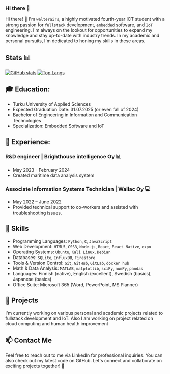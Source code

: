 ### Hi there 👋

Hi there! 👋 I'm `walterairs`, a highly motivated fourth-year ICT student with a strong passion for `fullstack` development, `embedded` software, and `IoT` engineering. I'm always on the lookout for opportunities to expand my knowledge and stay up-to-date with industry trends. In my academic and personal pursuits, I'm dedicated to honing my skills in these areas.

## Stats 📊

[![GitHub stats](https://github-readme-stats-xi-three-92.vercel.app/api?username=walterairs)](https://github.com/anuraghazra/github-readme-stats)
[![Top Langs](https://github-readme-stats-xi-three-92.vercel.app/api/top-langs/?username=walterairs)](https://github.com/anuraghazra/github-readme-stats)


## 🎓 Education:
- Turku University of Applied Sciences
- Expected Graduation Date: 31.07.2025 (or even fall of 2024)
- Bachelor of Engineering in Information and Communication Technologies
- Specialization: Embedded Software and IoT

## 💼 Experience:

### R&D engineer | Brighthouse intelligence Oy 📊
- May 2023 - February 2024
- Created maritime data analysis system

### Associate Information Systems Technician | Wallac Oy 💻
- May 2022 – June 2022
- Provided technical support to co-workers and assisted with troubleshooting issues.

## 🔧 Skills
- Programming Languages: `Python`, `C`, `JavaScript`
- Web Development: `HTML5`, `CSS3`, `Node.js`, `React`, `React Native`, `expo`
- Operating Systems: `Ubuntu`, `Kali Linux`, `Debian`
- Databases: `SQLite`, `InfluxDB`, `Firestore`
- Tools & Version Control: `Git`, `GitHub`, `GitLab`, `docker hub`
- Math & Data Analysis: `MATLAB`, `matplotlib`, `sciPy`, `numPy`, `pandas`
- Languages: Finnish (native), English (excellent), Swedish (basics), Japanese (basics)
- Office Suite: Microsoft 365 (Word, PowerPoint, MS Planner)

## 🌟 Projects
I'm currently working on various personal and academic projects related to fullstack development and IoT. Also I am working
on project related on cloud computing and human health improvement

## 📫 Contact Me
Feel free to reach out to me via LinkedIn for professional inquiries.
You can also check out my latest code on GitHub.
Let's connect and collaborate on exciting projects together! 🚀
